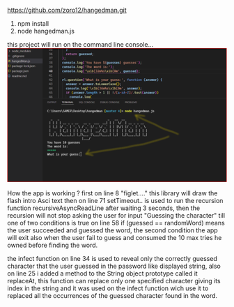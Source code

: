 https://github.com/zoro12/hangedman.git

1. npm install
2. node hangedman.js

this project will run on the command line console...
![Screenshot](Screenshot1.png)

How the app is working ?
first on line 8 "figlet...."
this library will draw the flash intro Asci text
then on line 71 setTimeout.. is used to run the
recursion function recursiveAsyncReadLine after
waiting 3 seconds, then the recursion will not stop
asking the user for input "Guessing the character"
till one of two conditions is true on line 58 if (guessed == randomWord)
means the user succeeded and guessed the word, the second condition
the app will exit also when the user fail to guess and consumed
the 10 max tries he owned before finding the word.

the infect function on line 34 is used to reveal only the correctly guessed
character that the user guessed in the password like displayed string,
also on line 25 i added a method to the String object prototype called it
replaceAt, this function can replace only one specified character giving its index
in the string and it was used on the infect function wich use it to replaced all the
occurrences of the guessed character found in the word.
